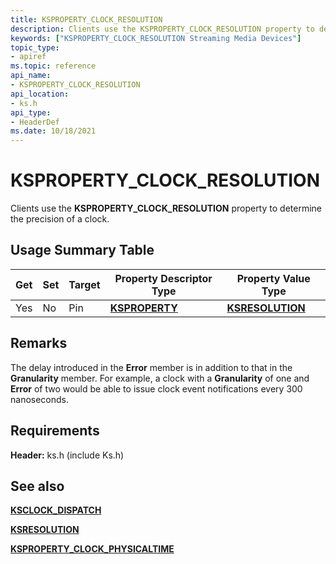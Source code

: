 ```yaml
---
title: KSPROPERTY_CLOCK_RESOLUTION
description: Clients use the KSPROPERTY_CLOCK_RESOLUTION property to determine the precision of a clock.
keywords: ["KSPROPERTY_CLOCK_RESOLUTION Streaming Media Devices"]
topic_type:
- apiref
ms.topic: reference
api_name:
- KSPROPERTY_CLOCK_RESOLUTION
api_location:
- ks.h
api_type:
- HeaderDef
ms.date: 10/18/2021
---
```


# KSPROPERTY_CLOCK_RESOLUTION

Clients use the **KSPROPERTY_CLOCK_RESOLUTION** property to determine the precision of a clock.

## Usage Summary Table

| Get | Set | Target | Property Descriptor Type | Property Value Type |
|--|--|--|--|--|
| Yes | No | Pin | [**KSPROPERTY**](./ksproperty-structure.md) | [**KSRESOLUTION**](/windows-hardware/drivers/ddi/ks/ns-ks-ksresolution) |

## Remarks

The delay introduced in the **Error** member is in addition to that in the **Granularity** member. For example, a clock with a **Granularity** of one and **Error** of two would be able to issue clock event notifications every 300 nanoseconds.

## Requirements

**Header:** ks.h (include Ks.h)

## See also

[**KSCLOCK_DISPATCH**](/windows-hardware/drivers/ddi/ks/ns-ks-_ksclock_dispatch)

[**KSRESOLUTION**](/windows-hardware/drivers/ddi/ks/ns-ks-ksresolution)

[**KSPROPERTY_CLOCK_PHYSICALTIME**](ksproperty-clock-physicaltime.md)